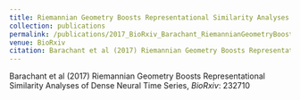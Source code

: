 ```yaml
---
title: Riemannian Geometry Boosts Representational Similarity Analyses of Dense Neural Time Series
collection: publications
permalink: /publications/2017_BioRxiv_Barachant_RiemannianGeometryBoosts
venue: BioRxiv
citation: Barachant et al (2017) Riemannian Geometry Boosts Representational Similarity Analyses of Dense Neural Time Series, <i>BioRxiv</i>: 232710
---
```

Barachant et al (2017) Riemannian Geometry Boosts Representational Similarity Analyses of Dense Neural Time Series, <i>BioRxiv</i>: 232710
